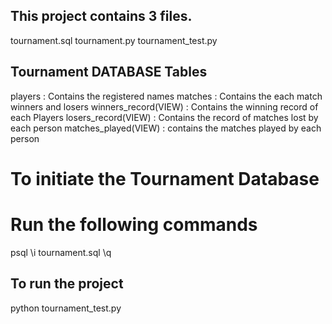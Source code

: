 ## This project contains 3 files.
tournament.sql
tournament.py
tournament_test.py

## Tournament DATABASE Tables
players : Contains the registered names
matches : Contains the each match winners and losers
winners_record(VIEW) : Contains the winning record of each Players
losers_record(VIEW) : Contains the record of matches lost by each person
matches_played(VIEW) : contains the matches played by each person
     
# To initiate the Tournament Database 
# Run the following commands
psql
\i tournament.sql
\q 

## To run the project 
python tournament_test.py
